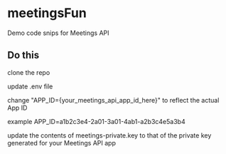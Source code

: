 # meetingsFun
Demo code snips for Meetings API

## Do this
clone the repo

update .env file

change "APP_ID={your_meetings_api_app_id_here}" to reflect the actual App ID

example APP_ID=a1b2c3e4-2a01-3a01-4ab1-a2b3c4e5a3b4

update the contents of meetings-private.key to that of the private key generated for your Meetings API app

